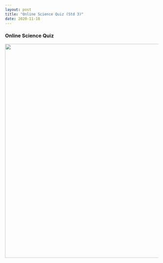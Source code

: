 ```yaml
---
layout: post
title: "Online Science Quiz (Std 3)"
date: 2020-11-18
---
```


<h3>Online Science Quiz</h3>
<center>
    <img src="{{ '/assets/img/Quiz_Poster.jpeg'}}" width="700px" alt=""> 
</center>
    
